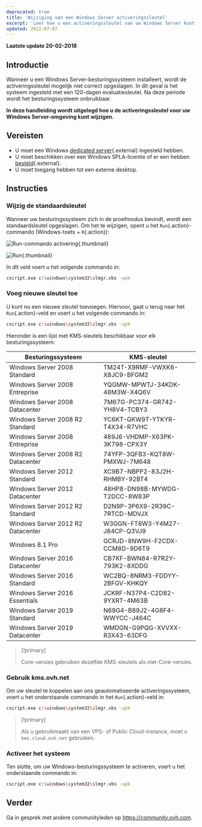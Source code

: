 ```yaml
---
deprecated: true
title: 'Wijziging van een Windows Server activeringssleutel'
excerpt: 'Leer hoe u een activeringssleutel van uw Windows Server kunt wijzigen'
updated: 2022-07-07
---
```


**Laatste update 20-02-2018**

## Introductie

Wanneer u een Windows Server-besturingssysteem installeert, wordt de activeringssleutel mogelijk niet correct opgeslagen. In dit geval is het systeem ingesteld met een 120-dagen evaluatiesleutel. Na deze periode wordt het besturingssysteem onbruikbaar.

**In deze handleiding wordt uitgelegd hoe u de activeringssleutel voor uw Windows Server-omgeving kunt wijzigen.**


## Vereisten

- U moet een Windows [dedicated server](https://www.ovh.nl/dedicated_servers/){.external} ingesteld hebben. 
- U moet beschikken over een Windows SPLA-licentie of er een hebben [besteld](https://www.ovh.nl/dedicated_servers/tarieven-windows-licenties-2014.xml){.external}. 
- U moet toegang hebben tot een externe desktop. 


## Instructies

### Wijzig de standaardsleutel

Wanneer uw besturingssysteem zich in de proefmodus bevindt, wordt een standaardsleutel opgeslagen. Om het te wijzigen, opent u het `Run`{.action}-commando (Windows-toets + `R`{.action}):

![Run-commando activering](images/executer.png){.thumbnail}


![Run](images/executer2.png){.thumbnail}

In dit veld voert u het volgende commando in:  

```bash
cscript.exe c:\windows\system32\slmgr.vbs -upk
```

### Voeg nieuwe sleutel toe

U kunt nu een nieuwe sleutel toevoegen. Hiervoor, gaat u terug naar het `Run`{.action}-veld en voert u het volgende commando in:
```bash
cscript.exe c:\windows\system32\slmgr.vbs -upk
```

Hieronder is een lijst met KMS-sleutels beschikbaar voor elk besturingssysteem:

|Besturingssysteem|KMS-sleutel|
|---|---|
|Windows Server 2008 Standard|TM24T-X9RMF-VWXK6-X8JC9-BFGM2|
|Windows Server 2008 Entreprise|YQGMW-MPWTJ-34KDK-48M3W-X4Q6V|
|Windows Server 2008 Datacenter|7M67G-PC374-GR742-YH8V4-TCBY3|
|Windows Server 2008 R2 Standard|YC6KT-GKW9T-YTKYR-T4X34-R7VHC|
|Windows Server 2008 Entreprise|489J6-VHDMP-X63PK-3K798-CPX3Y|
|Windows Server 2008 R2 Datacenter|74YFP-3QFB3-KQT8W-PMXWJ-7M648|
|Windows Server 2012 Standard|XC9B7-NBPP2-83J2H-RHMBY-92BT4|
|Windows Server 2012 Datacenter|48HP8-DN98B-MYWDG-T2DCC-8W83P|
|Windows Server 2012 R2 Standard|D2N9P-3P6X9-2R39C-7RTCD-MDVJX|
|Windows Server 2012 R2 Datacenter|W3GGN-FT8W3-Y4M27-J84CP-Q3VJ9|
|Windows 8.1 Pro|GCRJD-8NW9H-F2CDX-CCM8D-9D6T9|
|Windows Server 2016 Datacenter|CB7KF-BWN84-R7R2Y-793K2-8XDDG|
|Windows Server 2016 Standard|WC2BQ-8NRM3-FDDYY-2BFGV-KHKQY|
|Windows Server 2016 Essentials|JCKRF-N37P4-C2D82-9YXRT-4M63B|
|Windows Server 2019 Standard|N69G4-B89J2-4G8F4-WWYCC-J464C|
|Windows Server 2019 Datacenter|WMDGN-G9PQG-XVVXX-R3X43-63DFG|

> [!primary]
>
> Core-versies gebruiken dezelfde KMS-sleutels als niet-Core-versies.
> 


### Gebruik kms.ovh.net

Om uw sleutel te koppelen aan ons geautomatiseerde activeringssysteem, voert u het onderstaande commando in het `Run`{.action}-veld in:

```bash
cscript.exe c:\windows\system32\slmgr.vbs -upk
```

> [!primary]
>
> Als u gebruikmaakt van een VPS- of Public Cloud-instance, moet u `kms.cloud.ovh.net` gebruiken.
> 

### Activeer het systeem

Ten slotte, om uw Windows-besturingssysteem te activeren, voert u het onderstaande commando in:

```bash
cscript.exe c:\windows\system32\slmgr.vbs -upk
```

## Verder

Ga in gesprek met andere communityleden op <https://community.ovh.com>.